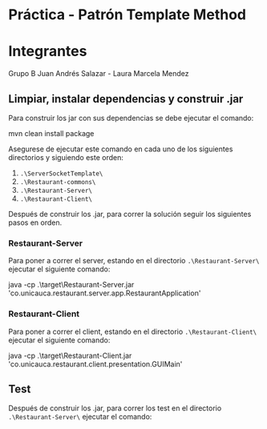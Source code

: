 # Práctica - Patrón Template Method
# Integrantes
  Grupo B
  Juan Andrés Salazar - Laura Marcela Mendez
## Limpiar, instalar dependencias y construir .jar

Para construir los jar con sus dependencias se debe ejecutar el comando:

mvn clean install package

Asegurese de ejecutar este comando en cada uno de los siguientes directorios y siguiendo este orden:

1. `.\ServerSocketTemplate\`
2. `.\Restaurant-commons\`
3. `.\Restaurant-Server\`
4. `.\Restaurant-Client\`

Después de construir los .jar, para correr la solución seguir los siguientes pasos en orden.

### Restaurant-Server

Para poner a correr el server, estando en el directorio `.\Restaurant-Server\` ejecutar el siguiente comando:


java -cp .\target\Restaurant-Server.jar 'co.unicauca.restaurant.server.app.RestaurantApplication'


### Restaurant-Client

Para poner a correr el client, estando en el directorio `.\Restaurant-Client\` ejecutar el siguiente comando:


java -cp .\target\Restaurant-Client.jar 'co.unicauca.restaurant.client.presentation.GUIMain'


## Test

Después de construir los .jar, para correr los test en el directorio `.\Restaurant-Server\` ejecutar el comando:



